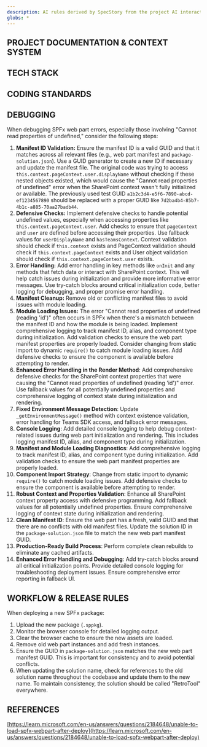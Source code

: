 ```yaml
---
description: AI rules derived by SpecStory from the project AI interaction history
globs: *
---
```


## <headers/>

## PROJECT DOCUMENTATION & CONTEXT SYSTEM

## TECH STACK

## CODING STANDARDS

## DEBUGGING

When debugging SPFx web part errors, especially those involving "Cannot read properties of undefined," consider the following steps:

1.  **Manifest ID Validation:** Ensure the manifest ID is a valid GUID and that it matches across all relevant files (e.g., web part manifest and `package-solution.json`). Use a GUID generator to create a new ID if necessary and update the manifest file. The original code was trying to access `this.context.pageContext.user.displayName` without checking if these nested objects existed, which would cause the "Cannot read properties of undefined" error when the SharePoint context wasn't fully initialized or available. The previously used test GUID `a1b2c3d4-e5f6-7890-abcd-ef1234567890` should be replaced with a proper GUID like `7d2ba4b4-85b7-4b1c-a885-70aa27badb44`.
2.  **Defensive Checks:** Implement defensive checks to handle potential undefined values, especially when accessing properties like `this.context.pageContext.user`. Add checks to ensure that `pageContext` and `user` are defined before accessing their properties.  Use fallback values for `userDisplayName` and `hasTeamsContext`. Context validation should check if `this.context` exists and PageContext validation should check if `this.context.pageContext` exists and User object validation should check if `this.context.pageContext.user` exists.
3.  **Error Handling:** Add error handling in key methods like `onInit` and any methods that fetch data or interact with SharePoint context. This will help catch issues during initialization and provide more informative error messages. Use try-catch blocks around critical initialization code, better logging for debugging, and proper promise error handling.
4.  **Manifest Cleanup:** Remove old or conflicting manifest files to avoid issues with module loading.
5.  **Module Loading Issues:** The error "Cannot read properties of undefined (reading 'id')" often occurs in SPFx when there's a mismatch between the manifest ID and how the module is being loaded. Implement comprehensive logging to track manifest ID, alias, and component type during initialization. Add validation checks to ensure the web part manifest properties are properly loaded. Consider changing from static import to dynamic `require()` to catch module loading issues. Add defensive checks to ensure the component is available before attempting to render.
6. **Enhanced Error Handling in the Render Method**: Add comprehensive defensive checks for the SharePoint context properties that were causing the "Cannot read properties of undefined (reading 'id')" error. Use fallback values for all potentially undefined properties and comprehensive logging of context state during initialization and rendering.
7. **Fixed Environment Message Detection**: Update `_getEnvironmentMessage()` method with context existence validation, error handling for Teams SDK access, and fallback error messages.
8. **Console Logging**: Add detailed console logging to help debug context-related issues during web part initialization and rendering. This includes logging manifest ID, alias, and component type during initialization.
9. **Manifest and Module Loading Diagnostics**: Add comprehensive logging to track manifest ID, alias, and component type during initialization. Add validation checks to ensure the web part manifest properties are properly loaded.
10. **Component Import Strategy**: Change from static import to dynamic `require()` to catch module loading issues. Add defensive checks to ensure the component is available before attempting to render.
11. **Robust Context and Properties Validation**: Enhance all SharePoint context property access with defensive programming. Add fallback values for all potentially undefined properties. Ensure comprehensive logging of context state during initialization and rendering.
12. **Clean Manifest ID**: Ensure the web part has a fresh, valid GUID and that there are no conflicts with old manifest files. Update the solution ID in the `package-solution.json` file to match the new web part manifest GUID.
13. **Production-Ready Build Process**: Perform complete clean rebuilds to eliminate any cached artifacts.
14. **Enhanced Error Handling and Debugging**: Add try-catch blocks around all critical initialization points. Provide detailed console logging for troubleshooting deployment issues. Ensure comprehensive error reporting in fallback UI.

## WORKFLOW & RELEASE RULES

When deploying a new SPFx package:

1.  Upload the new package (`.sppkg`).
2.  Monitor the browser console for detailed logging output.
3.  Clear the browser cache to ensure the new assets are loaded.
4.  Remove old web part instances and add fresh instances.
5.  Ensure the GUID in `package-solution.json` matches the new web part manifest GUID. This is important for consistency and to avoid potential conflicts.
6.  When updating the solution name, check for references to the old solution name throughout the codebase and update them to the new name. To maintain consistency, the solution should be called "RetroTool" everywhere.

## REFERENCES
[https://learn.microsoft.com/en-us/answers/questions/2184648/unable-to-load-spfx-webpart-after-deploy](https://learn.microsoft.com/en-us/answers/questions/2184648/unable-to-load-spfx-webpart-after-deploy)